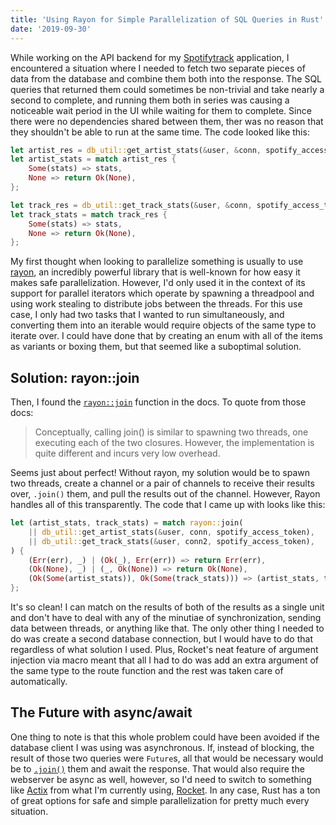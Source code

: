 ```yaml
---
title: 'Using Rayon for Simple Parallelization of SQL Queries in Rust'
date: '2019-09-30'
---
```


While working on the API backend for my [Spotifytrack](https://github.com/ameobea/spotify-homepage) application, I encountered a situation where I needed to fetch two separate pieces of data from the database and combine them both into the response. The SQL queries that returned them could sometimes be non-trivial and take nearly a second to complete, and running them both in series was causing a noticeable wait period in the UI while waiting for them to complete. Since there were no dependencies shared between them, ther was no reason that they shouldn't be able to run at the same time. The code looked like this:

```rs
let artist_res = db_util::get_artist_stats(&user, &conn, spotify_access_token)?;
let artist_stats = match artist_res {
    Some(stats) => stats,
    None => return Ok(None),
};

let track_res = db_util::get_track_stats(&user, &conn, spotify_access_token)?;
let track_stats = match track_res {
    Some(stats) => stats,
    None => return Ok(None),
};
```

My first thought when looking to parallelize something is usually to use [rayon](https://github.com/rayon-rs/rayon), an incredibly powerful library that is well-known for how easy it makes safe parallelization. However, I'd only used it in the context of its support for parallel iterators which operate by spawning a threadpool and using work stealing to distribute jobs between the threads. For this use case, I only had two tasks that I wanted to run simultaneously, and converting them into an iterable would require objects of the same type to iterate over. I could have done that by creating an enum with all of the items as variants or boxing them, but that seemed like a suboptimal solution.

## Solution: rayon::join

Then, I found the [`rayon::join`](https://docs.rs/rayon/1.2.0/rayon/fn.join.html) function in the docs. To quote from those docs:

> Conceptually, calling join() is similar to spawning two threads, one executing each of the two closures. However, the implementation is quite different and incurs very low overhead.

Seems just about perfect! Without rayon, my solution would be to spawn two threads, create a channel or a pair of channels to receive their results over, `.join()` them, and pull the results out of the channel. However, Rayon handles all of this transparently. The code that I came up with looks like this:

```rs
let (artist_stats, track_stats) = match rayon::join(
    || db_util::get_artist_stats(&user, conn, spotify_access_token),
    || db_util::get_track_stats(&user, conn2, spotify_access_token),
) {
    (Err(err), _) | (Ok(_), Err(err)) => return Err(err),
    (Ok(None), _) | (_, Ok(None)) => return Ok(None),
    (Ok(Some(artist_stats)), Ok(Some(track_stats))) => (artist_stats, track_stats),
};
```

It's so clean! I can match on the results of both of the results as a single unit and don't have to deal with any of the minutiae of synchronization, sending data between threads, or anything like that. The only other thing I needed to do was create a second database connection, but I would have to do that regardless of what solution I used. Plus, Rocket's neat feature of argument injection via macro meant that all I had to do was add an extra argument of the same type to the route function and the rest was taken care of automatically.

## The Future with async/await

One thing to note is that this whole problem could have been avoided if the database client I was using was asynchronous. If, instead of blocking, the result of those two queries were `Future`s, all that would be necessary would be to [`.join()`](https://docs.rs/futures/0.1.29/futures/future/trait.Future.html#method.join) them and await the response. That would also require the webserver be async as well, however, so I'd need to switch to something like [Actix](https://actix.rs/) from what I'm currently using, [Rocket](https://rocket.rs/). In any case, Rust has a ton of great options for safe and simple parallelization for pretty much every situation.
